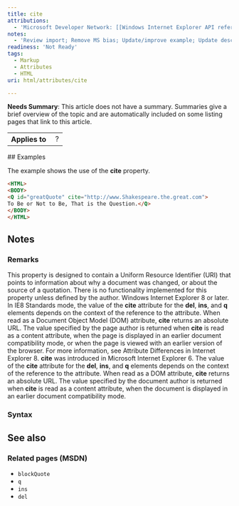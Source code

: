 ```yaml
---
title: cite
attributions:
  - 'Microsoft Developer Network: [[Windows Internet Explorer API reference](http://msdn.microsoft.com/en-us/library/ie/hh828809%28v=vs.85%29.aspx) Article]'
notes:
  - 'Review import; Remove MS bias; Update/improve example; Update descriptions; Fix lists & compatibility info'
readiness: 'Not Ready'
tags:
  - Markup
  - Attributes
  - HTML
uri: html/attributes/cite

---
```

**Needs Summary**: This article does not have a summary. Summaries give a brief overview of the topic and are automatically included on some listing pages that link to this article.

<table class="wikitable">
<tr>
<th>
Applies to

</th>
<td>
 ?

</td>
</tr>
</table>
## <span>Examples</span>

The example shows the use of the **cite** property.

``` html
<HTML>
<BODY>
<Q id="greatQuote" cite="http://www.Shakespeare.the.great.com">
To Be or Not to Be, That is the Question.</Q>
</BODY>
</HTML>
```

## <span>Notes</span>

### <span>Remarks</span>

This property is designed to contain a Uniform Resource Identifier (URI) that points to information about why a document was changed, or about the source of a quotation. There is no functionality implemented for this property unless defined by the author. Windows Internet Explorer 8 or later. In IE8 Standards mode, the value of the **cite** attribute for the **del**, **ins**, and **q** elements depends on the context of the reference to the attribute. When read as a Document Object Model (DOM) attribute, **cite** returns an absolute URL. The value specified by the page author is returned when **cite** is read as a content attribute, when the page is displayed in an earlier document compatibility mode, or when the page is viewed with an earlier version of the browser. For more information, see Attribute Differences in Internet Explorer 8. **cite** was introduced in Microsoft Internet Explorer 6. The value of the **cite** attribute for the **del**, **ins**, and **q** elements depends on the context of the reference to the attribute. When read as a DOM attribute, **cite** returns an absolute URL. The value specified by the document author is returned when **cite** is read as a content attribute, when the document is displayed in an earlier document compatibility mode.

### <span>Syntax</span>

## <span>See also</span>

### <span>Related pages (MSDN)</span>

-   `blockQuote`
-   `q`
-   `ins`
-   `del`
